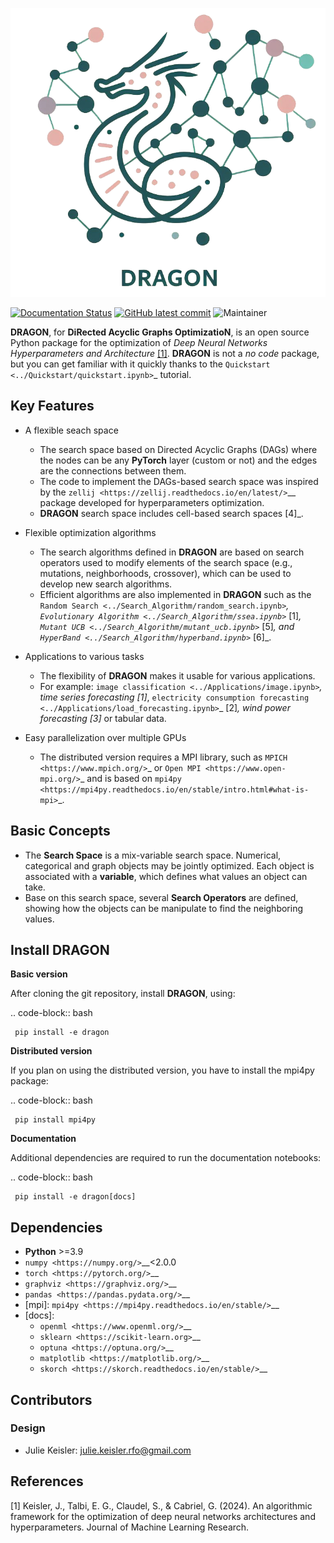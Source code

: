 ![alt text](docs/source/dragon_logo.png)

[![Documentation Status](https://readthedocs.org/projects/dragon-tutorial/badge/?version=latest)](https://dragon-tutorial.readthedocs.io/en/latest/?badge=latest)
[![GitHub latest commit](https://badgen.net/github/last-commit/JulieKeisler/dragon/)](https://github.com/JulieKeisler/dragon/commit/)
![Maintainer](https://img.shields.io/badge/maintainer-J.Keisler-blue)


**DRAGON**, for **DiRected Acyclic Graphs OptimizatioN**, is an open source Python package for the optimization of *Deep Neural Networks Hyperparameters and Architecture* [[1]](#1). 
**DRAGON** is not a *no code* package, but you can get familiar with it quickly thanks to the `Quickstart <../Quickstart/quickstart.ipynb>`_ tutorial. 

Key Features
------------

- A flexible seach space
     - The search space based on Directed Acyclic Graphs (DAGs) where the nodes can be any **PyTorch** layer (custom or not) and the edges are the connections between them. 
     - The code to implement the DAGs-based search space was inspired by the `zellij <https://zellij.readthedocs.io/en/latest/>`__ package developed for hyperparameters optimization. 
     - **DRAGON** search space includes cell-based search spaces [4]_.
 
- Flexible optimization algorithms
     - The search algorithms defined in **DRAGON** are based on search operators used to modify elements of the search space (e.g., mutations, neighborhoods, crossover), which can be used to develop new search algorithms.
     - Efficient algorithms are also implemented in **DRAGON** such as the `Random Search <../Search_Algorithm/random_search.ipynb>`_, `Evolutionary Algorithm <../Search_Algorithm/ssea.ipynb>`_ [1]_, `Mutant UCB <../Search_Algorithm/mutant_ucb.ipynb>`_ [5]_, and `HyperBand <../Search_Algorithm/hyperband.ipynb>`_ [6]_.

- Applications to various tasks
     - The flexibility of **DRAGON** makes it usable for various applications.
     - For example: `image classification <../Applications/image.ipynb>`_, time series forecasting [1]_, `electricity consumption forecasting <../Applications/load_forecasting.ipynb>`_ [2]_, wind power forecasting [3]_ or tabular data.

- Easy parallelization over multiple GPUs
     - The distributed version requires a MPI library, such as `MPICH <https://www.mpich.org/>`_ or `Open MPI <https://www.open-mpi.org/>`_ and is based on `mpi4py <https://mpi4py.readthedocs.io/en/stable/intro.html#what-is-mpi>`_.

Basic Concepts
------------

- The **Search Space** is a mix-variable search space. Numerical, categorical and graph objects may be jointly optimized. Each object is associated with a **variable**, which defines what values an object can take.
- Base on this search space, several **Search Operators** are defined, showing how the objects can be manipulate to find the neighboring values.

Install DRAGON
--------------

**Basic version**

After cloning the git repository, install **DRAGON**, using:

.. code-block:: bash

     pip install -e dragon

**Distributed version**

If you plan on using the distributed version, you have to install the mpi4py package:

.. code-block:: bash

     pip install mpi4py

**Documentation**

Additional dependencies are required to run the documentation notebooks:

.. code-block:: bash

     pip install -e dragon[docs]

Dependencies
------------

* **Python** >=3.9
* `numpy <https://numpy.org/>`__<2.0.0
* `torch <https://pytorch.org/>`__
* `graphviz <https://graphviz.org/>`__
* `pandas <https://pandas.pydata.org/>`__
* [mpi]: `mpi4py <https://mpi4py.readthedocs.io/en/stable/>`__
* [docs]: 
     * `openml <https://www.openml.org/>`__
     * `sklearn <https://scikit-learn.org>`__
     * `optuna <https://optuna.org/>`__
     * `matplotlib <https://matplotlib.org/>`__
     * `skorch <https://skorch.readthedocs.io/en/stable/>`__

## Contributors ##
### Design
* Julie Keisler: julie.keisler.rfo@gmail.com
  
## References ##
<a id="1">[1]</a>
Keisler, J., Talbi, E. G., Claudel, S., & Cabriel, G. (2024). An algorithmic framework for the optimization of deep neural networks architectures and hyperparameters. Journal of Machine Learning Research.


